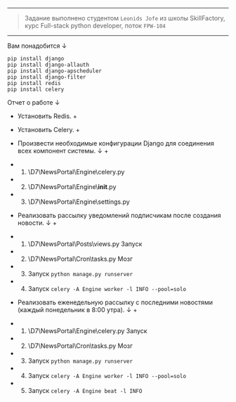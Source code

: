 ----------------------------------------------------------------------------------------------------------------------
> Задание выполнено студентом ```Leonids Jofe``` из школы SkillFactory, курс Full-stack python developer, поток ```FPW-104```
----------------------------------------------------------------------------------------------------------------------

Вам понадобится ↓
```
pip install django
pip install django-allauth
pip install django-apscheduler
pip install django-filter
pip install redis
pip install celery
```

Отчет о работе ↓
- Установить Redis. +
- Установить Celery. +

- Произвести необходимые конфигурации Django для соединения всех компонент системы. ↓ +
- 1. \D7\NewsPortal\Engine\celery.py
- 2. \D7\NewsPortal\Engine\\__init__.py
- 3. \D7\NewsPortal\Engine\settings.py

- Реализовать рассылку уведомлений подписчикам после создания новости. ↓ +
- 1. \D7\NewsPortal\Posts\views.py Запуск
- 2. \D7\NewsPortal\Cron\tasks.py Мозг
- 3. Запуск ```python manage.py runserver```
- 4. Запуск ```celery -A Engine worker -l INFO --pool=solo```

- Реализовать еженедельную рассылку с последними новостями (каждый понедельник в 8:00 утра). ↓ +
- 1. \D7\NewsPortal\Engine\celery.py Запуск
- 2. \D7\NewsPortal\Cron\tasks.py Мозг
- 3. Запуск ```python manage.py runserver```
- 4. Запуск ```celery -A Engine worker -l INFO --pool=solo```
- 5. Запуск ```celery -A Engine beat -l INFO```
